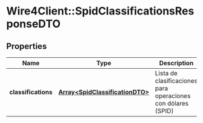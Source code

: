 # Wire4Client::SpidClassificationsResponseDTO

## Properties
Name | Type | Description | Notes
------------ | ------------- | ------------- | -------------
**classifications** | [**Array&lt;SpidClassificationDTO&gt;**](SpidClassificationDTO.md) | Lista de clasificaciones para operaciones con dólares (SPID) | [optional] 


